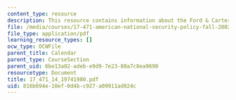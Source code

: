 ```yaml
---
content_type: resource
description: This resource contains information about the Ford & Carter.
file: /media/courses/17-471-american-national-security-policy-fall-2002/816b694e10ef0d4bc927a09911ad024c_17_471_14_19741980.pdf
file_type: application/pdf
learning_resource_types: []
ocw_type: OCWFile
parent_title: Calendar
parent_type: CourseSection
parent_uid: 6be13a02-adeb-e9d9-7e23-80a7c8ea9690
resourcetype: Document
title: 17_471_14_19741980.pdf
uid: 816b694e-10ef-0d4b-c927-a09911ad024c
---
```

